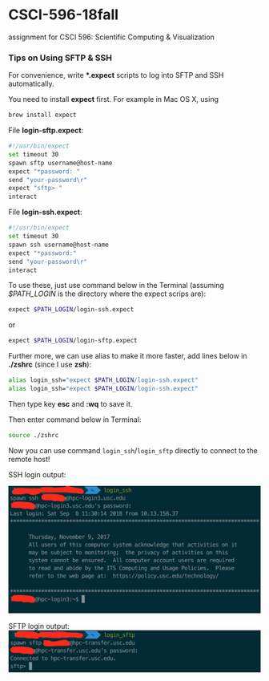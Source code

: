 

# CSCI-596-18fall

assignment for CSCI 596: Scientific Computing &amp; Visualization



### Tips on Using SFTP & SSH

For convenience, write __*.expect__ scripts to log into SFTP and SSH automatically.

You need to install __expect__ first. For example in Mac OS X, using

```bash
brew install expect
```

File __login-sftp.expect__:

```bash
#!/usr/bin/expect
set timeout 30
spawn sftp username@host-name
expect "*password: "
send "your-password\r"
expect "sftp> "
interact
```

File __login-ssh.expect__:

```bash
#!/usr/bin/expect
set timeout 30
spawn ssh username@host-name
expect "*password:"
send "your-password\r"
interact
```

To use these, just use command below in the Terminal (assuming _$PATH_LOGIN_ is the directory where the expect scrips are):

```bash
expect $PATH_LOGIN/login-ssh.expect
```

or

```bash
expect $PATH_LOGIN/login-sftp.expect
```

Further more, we can use alias to make it more faster, add lines below in __./zshrc__ (since I use __zsh__):

```bash
alias login_ssh="expect $PATH_LOGIN/login-ssh.expect"
alias login_ssh="expect $PATH_LOGIN/login-ssh.expect"
```

Then type key __esc__ and __:wq__ to save it.

Then enter command below in Terminal:

```bash
source ./zshrc
```

Now you can use command ``login_ssh``/``login_sftp`` directly to connect to the remote host!

SSH login output:

![login-ssh](./login-ssh.png)

SFTP login output:![login-sftp](./login-sftp.png)

